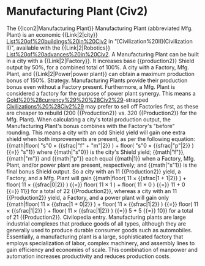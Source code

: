 # Manufacturing Plant (Civ2)

The {{Icon2|Manufacturing Plant}} Manufacturing Plant (abbreviated Mfg. Plant) is an economic {{Link|2|city}} [List%20of%20buildings%20in%20Civ2](improvement) in "[Civilization%20II](Civilization II)", available with the {{Link|2|Robotics}} [List%20of%20advances%20in%20Civ2](advance).
A Manufacturing Plant can be built in a city with a {{Link|2|Factory}}. It increases base {{production2}} Shield output by 50%, for a combined total of 100%. A city with a Factory, Mfg. Plant, and {{Link|2|Power|power plant}} can obtain a maximum production bonus of 150%.
Strategy.
Manufacturing Plants provide their production bonus even without a Factory present. Furthermore, a Mfg. Plant is considered a factory for the purpose of power plant synergy. This means a [Gold%20%28currency%29%20%28Civ2%29](cash)-strapped [Civilizations%20%28Civ2%29](civilization) may prefer to sell off Factories first, as these are cheaper to rebuild (200 {{Production2}} vs. 320 {{Production2}} for the Mfg. Plant).
When calculating a city's total production output, the Manufacturing Plant's bonus combines with the Factory's "before" rounding. This means a city with an odd Shield yield will gain one extra shield when both improvements are present, as per the following equation:
{{math|floor( "s"0 × {{sfrac|"f" + "m"|2}} ) + floor( "s"0 × {{sfrac|"p"|2}} ) {{=}} "s"1}}
where {{math|"s"0}} is the city's Shield yield; {{math|"f"}}, {{math|"m"}} and {{math|"p"}} each equal {{math|1}} when a Factory, Mfg. Plant, and/or power plant are present, respectively; and {{math|"s"1}} is the final bonus Shield output. So a city with an 11 {{Production2}} yield, a Factory, and a Mfg. Plant will gain
{{math|floor( 11 × {{sfrac|1 + 1|2}} ) + floor( 11 × {{sfrac|0|2}} ) {{=}} floor( 11 × 1 ) + floor( 11 × 0 ) {{=}} 11 + 0 {{=}} 11}}
for a total of 22 {{Production2}}, whereas a city with an 11 {{Production2}} yield, a Factory, and a power plant will gain only
{{math|floor( 11 × {{sfrac|1 + 0|2}} ) + floor( 11 × {{sfrac|1|2}} ) {{=}} floor( 11 × {{sfrac|1|2}} ) + floor( 11 × {{sfrac|1|2}} ) {{=}} 5 + 5 {{=}} 10}}
for a total of 21 {{Production2}}.
Civilopedia entry.
Manufacturing plants are large industrial complexes that produce goods of all types, although they are generally used to produce durable consumer goods such as automobiles. Essentially, a manufacturing plant is a large, sophisticated factory that employs specialization of labor, complex machinery, and assembly lines to gain efficiency and economies of scale. This combination of manpower and automation increases productivity and reduces production costs.